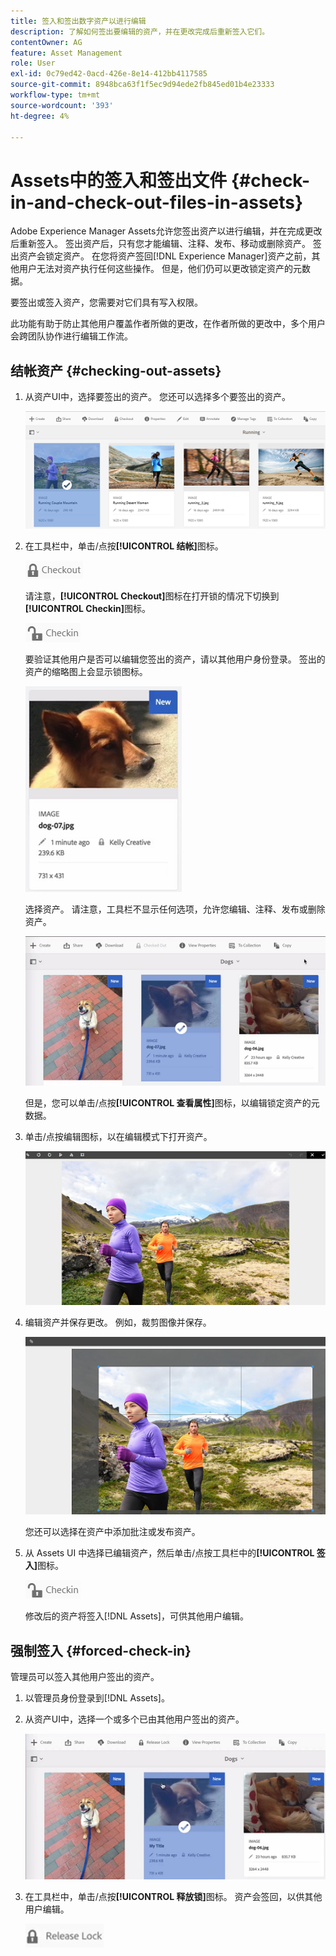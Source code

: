 ```yaml
---
title: 签入和签出数字资产以进行编辑
description: 了解如何签出要编辑的资产，并在更改完成后重新签入它们。
contentOwner: AG
feature: Asset Management
role: User
exl-id: 0c79ed42-0acd-426e-8e14-412bb4117585
source-git-commit: 8948bca63f1f5ec9d94ede2fb845ed01b4e23333
workflow-type: tm+mt
source-wordcount: '393'
ht-degree: 4%

---
```


# Assets中的签入和签出文件 {#check-in-and-check-out-files-in-assets}

Adobe Experience Manager Assets允许您签出资产以进行编辑，并在完成更改后重新签入。 签出资产后，只有您才能编辑、注释、发布、移动或删除资产。 签出资产会锁定资产。 在您将资产签回[!DNL Experience Manager]资产之前，其他用户无法对资产执行任何这些操作。 但是，他们仍可以更改锁定资产的元数据。

要签出或签入资产，您需要对它们具有写入权限。

此功能有助于防止其他用户覆盖作者所做的更改，在作者所做的更改中，多个用户会跨团队协作进行编辑工作流。

## 结帐资产 {#checking-out-assets}

1. 从资产UI中，选择要签出的资产。 您还可以选择多个要签出的资产。

   ![chlimage_1-468](assets/chlimage_1-468.png)

1. 在工具栏中，单击/点按&#x200B;**[!UICONTROL 结帐]**&#x200B;图标。

   ![chlimage_1-469](assets/chlimage_1-469.png)

   请注意，**[!UICONTROL Checkout]**&#x200B;图标在打开锁的情况下切换到&#x200B;**[!UICONTROL Checkin]**&#x200B;图标。

   ![chlimage_1-470](assets/chlimage_1-470.png)

   要验证其他用户是否可以编辑您签出的资产，请以其他用户身份登录。 签出的资产的缩略图上会显示锁图标。

   ![chlimage_1-471](assets/chlimage_1-471.png)

   选择资产。 请注意，工具栏不显示任何选项，允许您编辑、注释、发布或删除资产。

   ![chlimage_1-472](assets/chlimage_1-472.png)

   但是，您可以单击/点按&#x200B;**[!UICONTROL 查看属性]**&#x200B;图标，以编辑锁定资产的元数据。

1. 单击/点按编辑图标，以在编辑模式下打开资产。

   ![chlimage_1-473](assets/chlimage_1-473.png)

1. 编辑资产并保存更改。 例如，裁剪图像并保存。

   ![chlimage_1-474](assets/chlimage_1-474.png)

   您还可以选择在资产中添加批注或发布资产。

1. 从 Assets UI 中选择已编辑资产，然后单击/点按工具栏中的&#x200B;**[!UICONTROL 签入]**&#x200B;图标。

   ![chlimage_1-475](assets/chlimage_1-475.png)

   修改后的资产将签入[!DNL Assets]，可供其他用户编辑。

## 强制签入 {#forced-check-in}

管理员可以签入其他用户签出的资产。

1. 以管理员身份登录到[!DNL Assets]。
1. 从资产UI中，选择一个或多个已由其他用户签出的资产。

   ![chlimage_1-476](assets/chlimage_1-476.png)

1. 在工具栏中，单击/点按&#x200B;**[!UICONTROL 释放锁]**&#x200B;图标。 资产会签回，以供其他用户编辑。

   ![chlimage_1-477](assets/chlimage_1-477.png)

